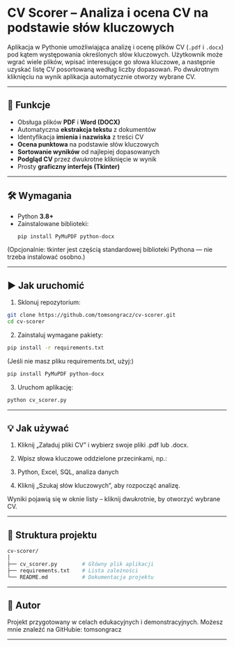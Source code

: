 # CV Scorer – Analiza i ocena CV na podstawie słów kluczowych

Aplikacja w Pythonie umożliwiająca analizę i ocenę plików CV (`.pdf` i `.docx`) pod kątem występowania określonych słów kluczowych. 
Użytkownik może wgrać wiele plików, wpisać interesujące go słowa kluczowe, a następnie uzyskać listę CV posortowaną według liczby dopasowań. 
Po dwukrotnym kliknięciu na wynik aplikacja automatycznie otworzy wybrane CV.

---

## 🚀 Funkcje
- Obsługa plików **PDF** i **Word (DOCX)**  
- Automatyczna **ekstrakcja tekstu** z dokumentów  
- Identyfikacja **imienia i nazwiska** z treści CV  
- **Ocena punktowa** na podstawie słów kluczowych  
- **Sortowanie wyników** od najlepiej dopasowanych  
- **Podgląd CV** przez dwukrotne kliknięcie w wynik  
- Prosty **graficzny interfejs (Tkinter)**  

---

## 🛠️ Wymagania
- Python **3.8+**
- Zainstalowane biblioteki:
  ```bash
  pip install PyMuPDF python-docx
  ```

(Opcjonalnie: tkinter jest częścią standardowej biblioteki Pythona — nie trzeba instalować osobno.)

---

## ▶️ Jak uruchomić

1. Sklonuj repozytorium:
```bash
git clone https://github.com/tomsongracz/cv-scorer.git
cd cv-scorer
```

2. Zainstaluj wymagane pakiety:
```bash
pip install -r requirements.txt
```

(Jeśli nie masz pliku requirements.txt, użyj:)
```bash
pip install PyMuPDF python-docx
```

3. Uruchom aplikację:
```bash
python cv_scorer.py
```

---

## 💡 Jak używać

1. Kliknij „Załaduj pliki CV” i wybierz swoje pliki .pdf lub .docx.

2. Wpisz słowa kluczowe oddzielone przecinkami, np.:

3. Python, Excel, SQL, analiza danych

4. Kliknij „Szukaj słów kluczowych”, aby rozpocząć analizę.

Wyniki pojawią się w oknie listy – kliknij dwukrotnie, by otworzyć wybrane CV.

---

## 📂 Struktura projektu
```bash
cv-scorer/
│
├── cv_scorer.py        # Główny plik aplikacji
├── requirements.txt    # Lista zależności
└── README.md           # Dokumentacja projektu
```
---

## 👤 Autor

Projekt przygotowany w celach edukacyjnych i demonstracyjnych.
Możesz mnie znaleźć na GitHubie: tomsongracz

---
